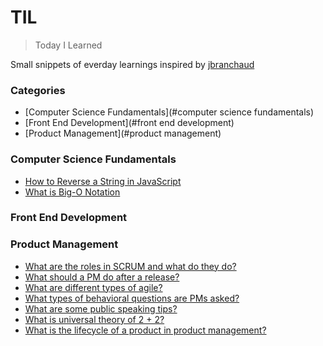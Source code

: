 # TIL 

> Today I Learned 

Small snippets of everday learnings inspired by <a href="https://github.com/jbranchaud/til">jbranchaud</a>

### Categories 

* [Computer Science Fundamentals](#computer science fundamentals)
* [Front End Development](#front end development)
* [Product Management](#product management)

### Computer Science Fundamentals

- [How to Reverse a String in JavaScript](computer-science-fundamentals/how-to-reverse-a-string.md)
- [What is Big-O Notation](computer-science-fundamentals/what-is-big-o-notation.md)

### Front End Development 


### Product Management 

- [What are the roles in SCRUM and what do they do?](product-management/what-are-scrum-roles.md)
- [What should a PM do after a release?](product-management/what-to-do-after-release.md)
- [What are different types of agile?](product-management/what-are-different-types-of-agile.md)
- [What types of behavioral questions are PMs asked?](product-management/what-are-examples-of-behavioral-questions-for-PMs.md)
- [What are some public speaking tips?](product-management/what-are-some-public-speaking-tips.md)
- [What is universal theory of 2 + 2?](product-management/what-is-universal-theory-of-2-plus-2.md)
- [What is the lifecycle of a product in product management?](product-management/what-is-product-lifecycle-overview.md)